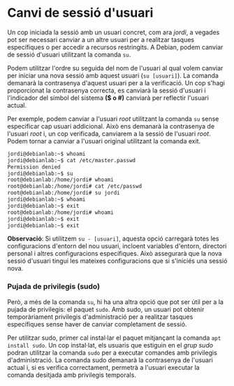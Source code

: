 # Canvi de sessió d'usuari

Un cop iniciada la sessió amb un usuari concret, com ara *jordi*, a vegades pot ser necessari canviar a un altre usuari per a realitzar tasques específiques o per accedir a recursos restringits. A Debian, podem canviar de sessió d'usuari utilitzant la comanda ```su```.

Podem utilitzar l'ordre su seguida del nom de l'usuari al qual volem canviar per iniciar una nova sessió amb aquest usuari (`su [usuari]`). La comanda demanarà la contrasenya d'aquest usuari per a la verificació. Un cop s'hagi proporcionat la contrasenya correcta, es canviarà la sessió d'usuari i l'indicador del símbol del sistema **($ o #)** canviarà per reflectir l'usuari actual.

Per exemple, podem canviar a l'usuari *root* utilitzant la comanda `su` sense especificar cap usuari addicional. Això ens demanarà la contrasenya de l'usuari *root* i, un cop verificada, canviarem a la sessió de l'usuari *root*. Podem tornar a canviar a l'usuari original utilitzant la comanda exit.

```sh
jordi@debianlab:~$ whoami
jordi@debianlab:~$ cat /etc/master.passwd 
Permission denied
jordi@debianlab:~$ su
root@debianlab:/home/jordi# whoami
root@debianlab:/home/jordi# cat /etc/passwd
root@debianlab:/home/jordi# su jordi
jordi@debianlab:~$ whoami
jordi@debianlab:~$ exit
root@debianlab:/home/jordi# whoami
jordi@debianlab:~$ exit
jordi@debianlab:~$ exit
```

**Observació**: Si utilitzem `su - [usuari]`, aquesta opció carregarà totes les configuracions d'entorn del nou usuari, incloent variables d'entorn, directori personal i altres configuracions específiques. Això assegurarà que la nova sessió d'usuari tingui les mateixes configuracions que si s'iniciés una sessió nova.

### Pujada de privilegis (sudo)

Però, a més de la comanda `su`, hi ha una altra opció que pot ser útil per a la pujada de privilegis: el paquet `sudo`. Amb sudo, un usuari pot obtenir temporàriament privilegis d'administració per a realitzar tasques específiques sense haver de canviar completament de sessió.

Per utilitzar sudo, primer cal instal·lar el paquet mitjançant la comanda `apt install sudo`. Un cop instal·lat, els usuaris que estiguin en el *grup sudo* podran utilitzar la comanda `sudo` per a executar comandes amb privilegis d'administració. La comanda sudo demanarà la contrasenya de l'usuari actual i, si es verifica correctament, permetrà a l'usuari executar la comanda desitjada amb privilegis temporals.
